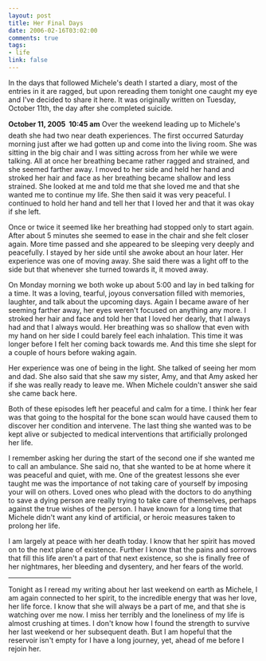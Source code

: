 ```yaml
--- 
layout: post
title: Her Final Days
date: 2006-02-16T03:02:00
comments: true
tags:
- life
link: false
---
```

In the days that followed Michele's death I started a diary, most of the entries in it are ragged, but upon rereading them tonight one caught my eye and I've decided to share it here. It was originally written on Tuesday, October 11th, the day after she completed suicide.

<strong>October 11, 2005  10:45 am</strong>
Over the weekend leading up to Michele's death she had two near death experiences. The first occurred Saturday morning just after we had gotten up and come into the living room. She was sitting in the big chair and I was sitting across from her while we were talking. All at once her breathing became rather ragged and strained, and she seemed farther away. I moved to her side and held her hand and stroked her hair and face as her breathing became shallow and less strained. She looked at me and told me that she loved me and that she wanted me to continue my life. She then said it was very peaceful. I continued to hold her hand and tell her that I loved her and that it was okay if she left.

Once or twice it seemed like her breathing had stopped only to start again. After about 5 minutes she seemed to ease in the chair and she felt closer again. More time passed and she appeared to be sleeping very deeply and peacefully. I stayed by her side until she awoke about an hour later. Her experience was one of moving away. She said there was a light off to the side but that whenever she turned towards it, it moved away.

On Monday morning we both woke up about 5:00 and lay in bed talking for a time. It was a loving, tearful, joyous conversation filled with memories, laughter, and talk about the upcoming days. Again I became aware of her seeming farther away, her eyes weren't focused on anything any more. I stroked her hair and face and told her that I loved her dearly, that I always had and that I always would. Her breathing was so shallow that even with my hand on her side I could barely feel each inhalation. This time it was longer before I felt her coming back towards me. And this time she slept for a couple of hours before waking again.

Her experience was one of being in the light. She talked of seeing her mom and dad. She also said that she saw my sister, Amy, and that Amy asked her if she was really ready to leave me. When Michele couldn't answer she said she came back here.

Both of these episodes left her peaceful and calm for a time. I think her fear was that going to the hospital for the bone scan would have caused them to discover her condition and intervene. The last thing she wanted was to be kept alive or subjected to medical interventions that artificially prolonged her life.

I remember asking her during the start of the second one if she wanted me to call an ambulance. She said no, that she wanted to be at home where it was peaceful and quiet, with me. One of the greatest lessons she ever taught me was the importance of not taking care of yourself by imposing your will on others. Loved ones who plead with the doctors to do anything to save a dying person are really trying to take care of themselves, perhaps against the true wishes of the person. I have known for a long time that Michele didn't want any kind of artificial, or heroic measures taken to prolong her life.

I am largely at peace with her death today. I know that her spirit has moved on to the next plane of existence. Further I know that the pains and sorrows that fill this life aren't a part of that next existence, so she is finally free of her nightmares, her bleeding and dysentery, and her fears of the world.

<hr width="25%" />Tonight as I reread my writing about her last weekend on earth as Michele, I am again connected to her spirit, to the incredible energy that was her love, her life force. I know that she will always be a part of me, and that she is watching over me now. I miss her terribly and the loneliness of my life is almost crushing at times. I don't know how I found the strength to survive her last weekend or her subsequent death. But I am hopeful that the reservoir isn't empty for I have a long journey, yet, ahead of me before I rejoin her.
